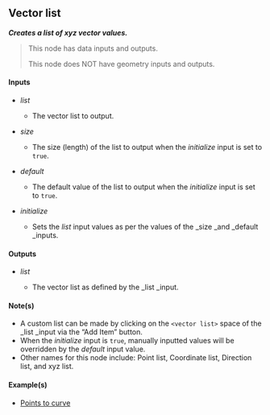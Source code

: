 ## Vector list

**_Creates a list of xyz vector values._**

> This node has data inputs and outputs.
>
> This node does NOT have geometry inputs and outputs.


#### Inputs

* _list_

  * The vector list to output.

* _size_

  * The size (length) of the list to output when the _initialize_ input is set to `true`.

* _default_

  * The default value of the list to output when the _initialize_ input is set to `true`.

* _initialize_

  * Sets the _list_ input values as per the values of the _size _and _default _inputs.


#### Outputs

* _list_

  * The vector list as defined by the _list _input.


#### Note(s)



* A custom list can be made by clicking on the `<vector list>` space of the _list _input via the “Add Item” button.
* When the _initialize_ input is `true`, manually inputted values will be overridden by the _default_ input value.
* Other names for this node include: Point list, Coordinate list, Direction list, and xyz list.


#### Example(s)


* <a href="https://creator.trimble.com/graph?assetURI=whp:3e5bc942-7604-4c0d-a534-b43d093bdb85&version=latest" target="_blank">Points to curve</a>
